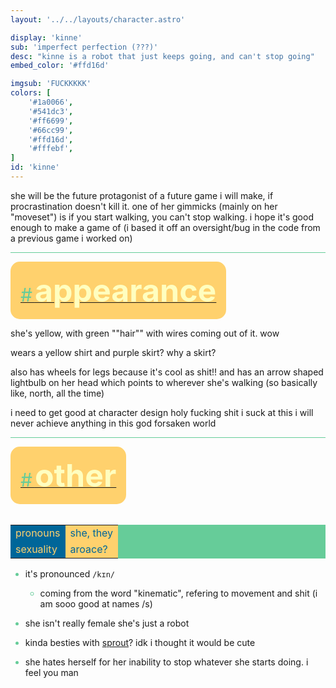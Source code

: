 ```yaml
---
layout: '../../layouts/character.astro'

display: 'kinne'
sub: 'imperfect perfection (???)'
desc: "kinne is a robot that just keeps going, and can't stop going"
embed_color: '#ffd16d'

imgsub: 'FUCKKKKK'
colors: [
    '#1a0066',
    '#541dc3',
    '#ff6699',
    '#66cc99',
    '#ffd16d',
    '#fffebf',
]
id: 'kinne'
---
```

<style>
    :root {
        --header-color: #003;
        --header-logo-color-1: #fffebf;
        --header-logo-color-2: #6c9;

        --col-bright: #fffebf;
        --col-light: #6c9;
        --col-main: #ffd16d;
        --col-dim: #541dc3;
        --col-dark: #069;

        --col-bg: #036;
        --col-char-bg: #90f;

        --col-link: #6c9;
        --col-link-hover: #ffd16d
    }

    i {
        text-decoration: italic;
        color: var(--col-dim);
    }

    .white {
        color: var(--col-bright);
        background-color: var(--col-dark);
        padding: 3px;
        border-radius: 5px;
    }

    .black {
        color: var(--col-dark);
        background-color: var(--col-bright);
        padding: 3px;
        border-radius: 5px;
    }

    li::marker {
        color: var(--col-light);  
    }

    table, hr {
        background-color: var(--col-light);
        color: var(--col-bright);
    }

    td {
        background-color: var(--col-main);
        color: var(--col-dark);
    }

    td.name {
        background-color: var(--col-dark);
        color: var(--col-main);
        box-shadow: unset;
        align-content: start;
    }

    button {
        --col: #541dc3;
        --col-shadow: #1a0066;
    }

</style>

she will be the future protagonist of a future game i will make, if procrastination doesn't kill it. one of her gimmicks (mainly on her "moveset") is if you start walking, you can't stop walking.
i hope it's good enough to make a game of (i based it off an oversight/bug in the code from a previous game i worked on)

<hr>
<section id="appearance" style="text-align: left">

<div style="background-color: var(--col-main); padding: 16px; border-radius: 15px; width: fit-content;">
<a href="#appearance">
<span style="font-size: 30px; color: var(--col-light)">#</span>
<span style="font-weight: bolder; font-size: 50px; margin: 0; margin-top: 30px; color: var(--col-bright)">
appearance
</span>
</a>
</div>

she's yellow, with green ""hair"" with wires coming out of it. wow

wears a yellow shirt and purple skirt? why a skirt?

also has wheels for legs because it's cool as shit!! and has an arrow shaped lightbulb on her head which points to wherever she's walking (so basically like, north, all the time)

i need to get good at character design holy fucking shit i suck at this i will never achieve anything in this god forsaken world

</section>

<hr>
<section id="other" style="text-align: left">

<div style="background-color: var(--col-main); padding: 16px; border-radius: 15px; width: fit-content;">
<a href="#other">
<span style="font-size: 30px; color: var(--col-light)">#</span>
<span style="font-weight: bolder; font-size: 50px; margin: 0; margin-top: 30px; color: var(--col-bright)">
other
</span>
</a>
</div>

<br>
<table>

<tr>
    <td class="name">pronouns</td>
    <td>she, they</td>
</tr>

<tr>
    <td class="name">sexuality</td>
    <td>aroace?</td>
</tr>

</table>

- it's pronounced <code>/kɪn/</code>
    - coming from the word "kinematic", refering to movement and shit (i am sooo good at names /s)

- she isn't really female she's just a robot

- kinda besties with [sprout](/characters/sprout)? idk i thought it would be cute

- she hates herself for her inability to stop whatever she starts doing. i feel you man

</section>